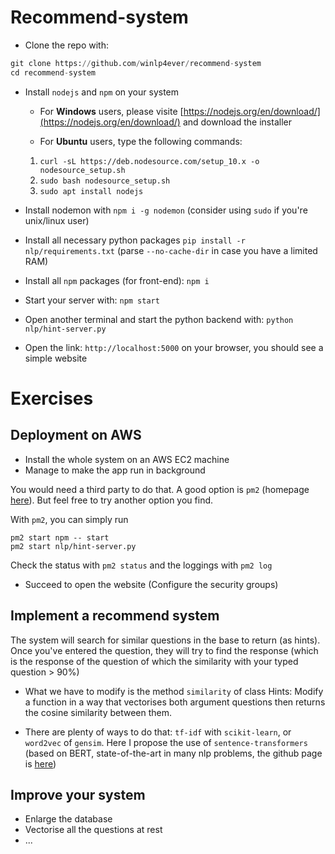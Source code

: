 # Recommend-system

* Clone the repo with: 
```python
git clone https://github.com/winlp4ever/recommend-system
cd recommend-system
```
* Install `nodejs` and `npm` on your system 

    * For __Windows__ users, please visite [https://nodejs.org/en/download/](https://nodejs.org/en/download/) and download the installer

    * For __Ubuntu__ users, type the following commands:

    1. `curl -sL https://deb.nodesource.com/setup_10.x -o nodesource_setup.sh`
    2. `sudo bash nodesource_setup.sh`
    3. `sudo apt install nodejs`

* Install nodemon with `npm i -g nodemon` (consider using `sudo` if you're unix/linux user)

* Install all necessary python packages `pip install -r nlp/requirements.txt` (parse `--no-cache-dir` in case you have a limited RAM)
* Install all `npm` packages (for front-end): `npm i`
* Start your server with: `npm start`
* Open another terminal and start the python backend with: `python nlp/hint-server.py`
* Open the link: `http://localhost:5000` on your browser, you should see a simple website

# Exercises

## Deployment on AWS

* Install the whole system on an AWS EC2 machine
* Manage to make the app run in background 

You would need a third party to do that. A good option is `pm2` (homepage [here](https://github.com/Unitech/pm2)). But feel free to try another option you find.

With `pm2`, you can simply run

```
pm2 start npm -- start
pm2 start nlp/hint-server.py
```

Check the status with `pm2 status` and the loggings with `pm2 log`

* Succeed to open the website (Configure the security groups)

## Implement a recommend system

The system will search for similar questions in the base to return (as hints). Once you've entered the question, they will try to find the response (which is the response of the question of which the similarity with your typed question > 90%)

* What we have to modify is the method `similarity` of class Hints: Modify a function in a way that vectorises both argument questions then returns the cosine similarity between them.

* There are plenty of ways to do that: `tf-idf` with `scikit-learn`, or `word2vec` of `gensim`. Here I propose the use of `sentence-transformers` (based on BERT, state-of-the-art in many nlp problems, the github page is [here](https://github.com/UKPLab/sentence-transformers))

## Improve your system

* Enlarge the database
* Vectorise all the questions at rest
* ...

